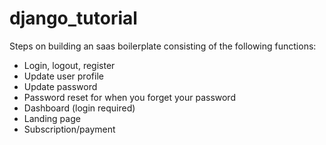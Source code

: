 # django_tutorial

Steps on building an saas boilerplate consisting of the following functions:
- Login, logout, register
- Update user profile
- Update password
- Password reset for when you forget your password
- Dashboard (login required)
- Landing page
- Subscription/payment
